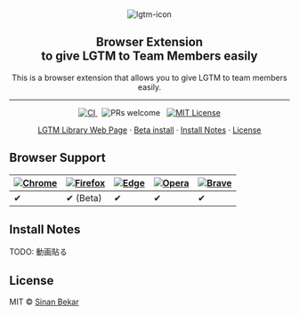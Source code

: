 <div align="center">
  <br>
  
  ![lgtm-icon](https://github.com/a-company-jp/lgtm-browser-extention/assets/90055003/9867f4c5-4320-419a-802d-cc1db3b4d2c8)

  <h2>
    Browser Extension <br>
    to give LGTM to Team Members easily
    <br>
  </h2>
</div>

<p align="center">
  This is a browser extension that allows you to give LGTM to team members easily.
 </p>
<hr />

<div align="center" >
  <a href="https://github.com/sinanbekar/browser-extension-react-typescript-starter/actions">
    <img src="https://github.com/sinanbekar/browser-extension-react-typescript-starter/actions/workflows/ci.yml/badge.svg" alt="CI">
  </a>
    &nbsp;
  <a>
    <img src="https://img.shields.io/badge/PRs-welcome-brightgreen.svg" alt="PRs welcome">
  </a>
    &nbsp;
  <a href="https://github.com/sinanbekar/browser-extension-react-typescript-starter/blob/main/LICENSE">
    <img src="https://img.shields.io/apm/l/atomic-design-ui.svg" alt="MIT License">
  </a>

</div>

<p align="center">
  <a href="https://lgtm.a.shion.pro/">LGTM Library Web Page</a> ·
  <a href="https://drive.google.com/drive/folders/1o0jiySfak8smDsPlOhtNgQYEpvC9_HPX">Beta install</a> ·
  <a href="#install-notes">Install Notes</a> ·
  <a href="#license">License</a>
</p>

## Browser Support

| [![Chrome](https://raw.github.com/alrra/browser-logos/master/src/chrome/chrome_48x48.png)](/) | [![Firefox](https://raw.github.com/alrra/browser-logos/master/src/firefox/firefox_48x48.png)](/) | [![Edge](https://raw.github.com/alrra/browser-logos/master/src/edge/edge_48x48.png)](/) | [![Opera](https://raw.github.com/alrra/browser-logos/master/src/opera/opera_48x48.png)](/) | [![Brave](https://raw.github.com/alrra/browser-logos/master/src/brave/brave_48x48.png)](/) |
| --------------------------------------------------------------------------------------------- | ------------------------------------------------------------------------------------------------ | --------------------------------------------------------------------------------------- | ------------------------------------------------------------------------------------------ | ------------------------------------------------------------------------------------------ |
| ✔                                                                                             | ✔ (Beta)                                                                                         | ✔                                                                                       | ✔                                                                                          | ✔                                                                                          |

<!-- ## Quick Start
 -->

## Install Notes

TODO: 動画貼る

<!-- ## Contributing

This repository is following the [Conventional Commits](https://www.conventionalcommits.org/en/v1.0.0/) standard. -->

## License

MIT © [Sinan Bekar](https://sinan.engineer)
